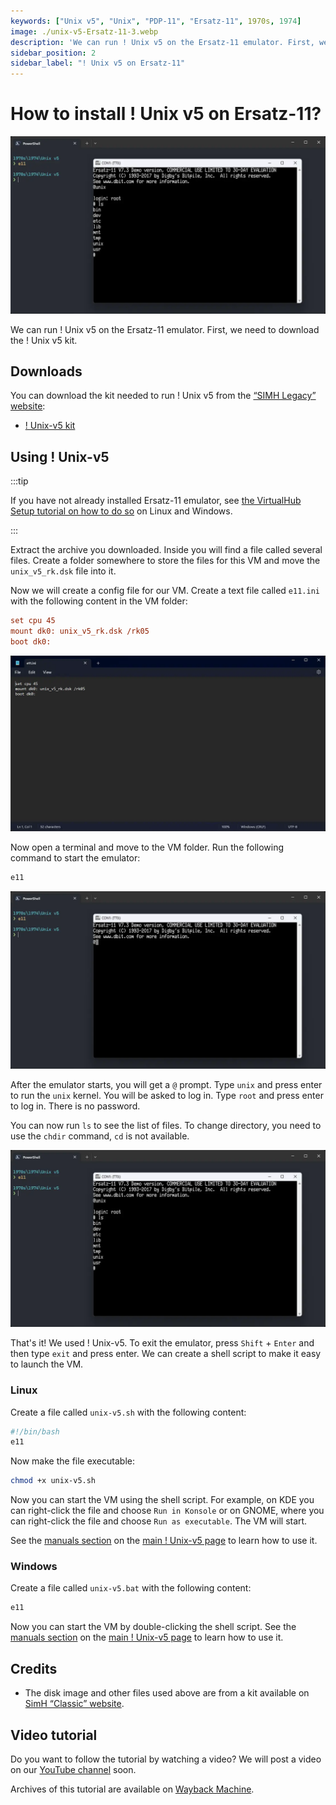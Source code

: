 ```yaml
---
keywords: ["Unix v5", "Unix", "PDP-11", "Ersatz-11", 1970s, 1974]
image: ./unix-v5-Ersatz-11-3.webp
description: 'We can run ! Unix v5 on the Ersatz-11 emulator. First, we need to download the ! Unix v5 kit. You can download the kit needed to run it from the "SIMH Legacy" website.'
sidebar_position: 2
sidebar_label: "! Unix v5 on Ersatz-11"
---
```


# How to install ! Unix v5 on Ersatz-11?

![Ersatz-11 PDP-11 emulator with ! Unix v5](./unix-v5-Ersatz-11-3.webp)

We can run ! Unix v5 on the Ersatz-11 emulator. First, we need to download the ! Unix v5 kit.

## Downloads

You can download the kit needed to run ! Unix v5 from the [“SIMH Legacy” website](http://simh.trailing-edge.com/):

- [! Unix-v5 kit](http://simh.trailing-edge.com/kits/uv5swre.zip)

## Using ! Unix-v5

:::tip

If you have not already installed Ersatz-11 emulator, see [the VirtualHub Setup tutorial on how to do so](https://setup.virtualhub.eu.org/ersatz-11/) on Linux and Windows.

:::

Extract the archive you downloaded. Inside you will find a file called several files. Create a folder somewhere to store the files for this VM and move the `unix_v5_rk.dsk` file into it.

Now we will create a config file for our VM. Create a text file called `e11.ini` with the following content in the VM folder:

```ini
set cpu 45
mount dk0: unix_v5_rk.dsk /rk05
boot dk0:
```

![e11.ini](./unix-v5-Ersatz-11-1.webp)

Now open a terminal and move to the VM folder. Run the following command to start the emulator:

```bash
e11
```

![e11](unix-v5-Ersatz-11-2.webp)

After the emulator starts, you will get a `@` prompt. Type `unix` and press enter to run the `unix` kernel. You will be asked to log in. Type `root` and press enter to log in. There is no password.

You can now run `ls` to see the list of files. To change directory, you need to use the `chdir` command, `cd` is not available.

![! Unix-v5 list of files in root](./unix-v5-Ersatz-11-3.webp)

That's it! We used ! Unix-v5. To exit the emulator, press `Shift` + `Enter` and then type `exit` and press enter. We can create a shell script to make it easy to launch the VM.

### Linux

Create a file called `unix-v5.sh` with the following content:

```bash
#!/bin/bash
e11
```

Now make the file executable:

```bash
chmod +x unix-v5.sh
```

Now you can start the VM using the shell script. For example, on KDE you can right-click the file and choose `Run in Konsole` or on GNOME, where you can right-click the file and choose `Run as executable`. The VM will start.

See the [manuals section](/1970s/1974/unix-v5/#manuals) on the [main ! Unix-v5 page](/1970s/1974/unix-v5) to learn how to use it.

### Windows

Create a file called `unix-v5.bat` with the following content:

```bash
e11
```

Now you can start the VM by double-clicking the shell script. See the [manuals section](/1970s/1974/unix-v5/#manuals) on the [main ! Unix-v5 page](/1970s/1974/unix-v5) to learn how to use it.


## Credits

- The disk image and other files used above are from a kit available on [SimH “Classic” website](http://simh.trailing-edge.com/).

## Video tutorial

Do you want to follow the tutorial by watching a video? We will post a video on our [YouTube channel](https://www.youtube.com/@virtua1hub) soon.

Archives of this tutorial are available on [Wayback Machine](https://web.archive.org/web/*/https://virtualhub.eu.org/1970s/1974/unix-v5/ersatz-11/).
